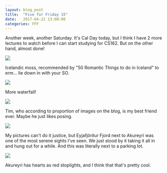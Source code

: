 ```yaml
---
layout: blog_post
title:  "Five for Friday 15"
date:   2017-04-22 13:00:00
categories: FFF
---
```


Another week, another Saturday. It's Cal Day today, but I think I have 2 more lectures to watch before I can start studying for CS162. But on the other hand, almost done!

![][Moss]

Icelandic moss, recommended by "50 Romantic Things to do in Iceland" to erm... lie down in with your SO.

![][Waterfall]

More waterfall!

![][Tim]

Tim, who according to proportion of images on the blog, is my best friend ever. Maybe he just likes posing.

![][Fjord]

My pictures can't do it justice, but Eyjafjörður Fjord next to Akureyri was one of the most serene sights I've seen. We just stood by it taking it all in and hung out for a while. And this was literally next to a parking lot.

![][Stoplight]

Akureyri has hearts as red stoplights, and I think that that's pretty cool.

[Moss]: https://raw.githubusercontent.com/echiou/echiou.github.io-images/master/FFF/FFF15/1.jpg
[Waterfall]: https://raw.githubusercontent.com/echiou/echiou.github.io-images/master/FFF/FFF15/2.jpg
[Tim]: https://raw.githubusercontent.com/echiou/echiou.github.io-images/master/FFF/FFF15/3.jpg
[Fjord]: https://raw.githubusercontent.com/echiou/echiou.github.io-images/master/FFF/FFF15/4.jpg
[Stoplight]: https://raw.githubusercontent.com/echiou/echiou.github.io-images/master/FFF/FFF15/5.jpg
